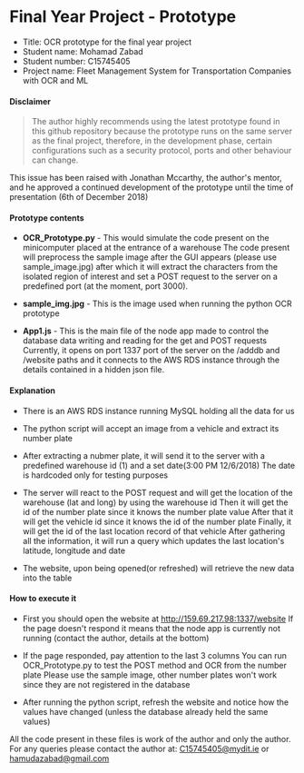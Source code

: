 # Final Year Project - Prototype
- Title: OCR prototype for the final year project 
- Student name: Mohamad Zabad
- Student number: C15745405
- Project name: Fleet Management System for Transportation Companies with OCR and ML


#### Disclaimer
>The author highly recommends using the latest prototype found in this github repository
>because the prototype runs on the same server as the final project, therefore, 
>in the development phase, certain configurations such as a security protocol, ports 
>and other behaviour can change.

This issue has been raised with Jonathan Mccarthy, the author's mentor, and he approved
a continued development of the prototype until the time of presentation (6th of December 2018)

#### Prototype contents
* **OCR_Prototype.py** - This would simulate the code present on the minicomputer placed at the entrance of a warehouse
The code present will preprocess the sample image after the GUI appears (please use sample_image.jpg) after which 
it will extract the characters from the isolated region of interest and set a POST request to the server on a 
predefined port (at the moment, port 3000).

* **sample_img.jpg** - This is the image used when running the python OCR prototype

* **App1.js** - This is the main file of the node app made to control the database data writing and reading for the get and POST requests
Currently, it opens on port 1337 port of the server on the /adddb and /website paths and it connects to the AWS RDS instance through the details contained in a hidden json file. 

#### Explanation
* There is an AWS RDS instance running MySQL holding all the data for us

* The python script will accept an image from a vehicle and extract its number plate

* After extracting a nubmer plate, it will send it to the server with a predefined warehouse id (1) and a set date(3:00 PM 12/6/2018)
The date is hardcoded only for testing purposes

* The server will react to the POST request and will get the location of the warehouse (lat and long) by using the warehouse id
Then it will get the id of the number plate since it knows the number plate value
After that it will get the vehicle id since it knows the id of the number plate
Finally, it will get the id of the last location record of that vehicle
After gathering all the information, it will run a query which updates the last location's latitude, longitude and date

* The website, upon being opened(or refreshed) will retrieve the new data into the table

#### How to execute it

* First you should open the website at http://159.69.217.98:1337/website
If the page doesn't respond it means that the node app is currently not running (contact the author, details at the bottom)

* If the page responded, pay attention to the last 3 columns
You can run OCR_Prototype.py to test the POST method and OCR from the number plate
Please use the sample image, other number plates won't work since they are not registered in the database

* After running the python script, refresh the website and notice how the values have changed (unless the database already held the same values)


All the code present in these files is work of the author and only the author. 
For any queries please contact the author at: C15745405@mydit.ie or hamudazabad@gmail.com